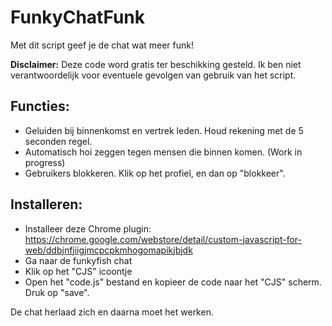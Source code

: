 # FunkyChatFunk
Met dit script geef je de chat wat meer funk!

**Disclaimer:**
Deze code word gratis ter beschikking gesteld. Ik ben niet verantwoordelijk voor eventuele gevolgen van gebruik van het script.

## Functies:
- Geluiden bij binnenkomst en vertrek leden. Houd rekening met de 5 seconden regel.
- Automatisch hoi zeggen tegen mensen die binnen komen. (Work in progress)
- Gebruikers blokkeren. Klik op het profiel, en dan op "blokkeer".

## Installeren:
- Installeer deze Chrome plugin:
https://chrome.google.com/webstore/detail/custom-javascript-for-web/ddbjnfjiigjmcpcpkmhogomapikjbjdk
- Ga naar de funkyfish chat
- Klik op het "CJS" icoontje
- Open het  "code.js" bestand en kopieer de code naar het "CJS" scherm. Druk op "save".

De chat herlaad zich en daarna moet het werken.
